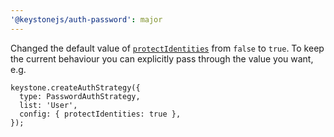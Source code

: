 ```yaml
---
'@keystonejs/auth-password': major
---
```


Changed the default value of [`protectIdentities`](https://www.keystonejs.com/keystonejs/auth-password/#config) from `false` to `true`.
To keep the current behaviour you can explicitly pass through the value you want, e.g.

```
keystone.createAuthStrategy({
  type: PasswordAuthStrategy,
  list: 'User',
  config: { protectIdentities: true },
});
```

